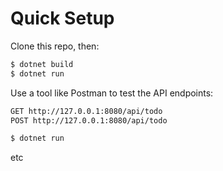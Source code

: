 # Quick Setup

Clone this repo, then:
```sh
$ dotnet build
$ dotnet run
```

Use a tool like Postman to test the API endpoints:
```sh
GET http://127.0.0.1:8080/api/todo
POST http://127.0.0.1:8080/api/todo

$ dotnet run

```
etc
